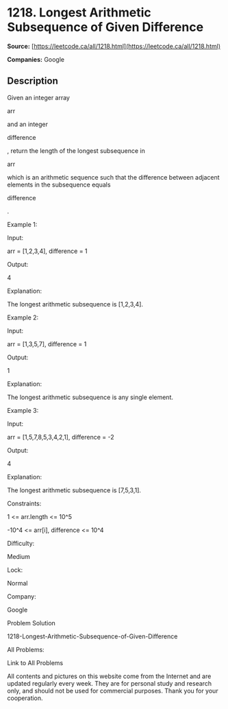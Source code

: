 # 1218. Longest Arithmetic Subsequence of Given Difference

**Source:** [https://leetcode.ca/all/1218.html](https://leetcode.ca/all/1218.html)

**Companies:** Google

## Description

Given an integer array

arr

and an integer

difference

,
        return the length of the longest subsequence in

arr

which
        is an arithmetic sequence such that the difference between adjacent elements in the
        subsequence equals

difference

.

Example 1:

Input:

arr = [1,2,3,4], difference = 1

Output:

4

Explanation:

The longest arithmetic subsequence is [1,2,3,4].

Example 2:

Input:

arr = [1,3,5,7], difference = 1

Output:

1

Explanation:

The longest arithmetic subsequence is any single element.

Example 3:

Input:

arr = [1,5,7,8,5,3,4,2,1], difference = -2

Output:

4

Explanation:

The longest arithmetic subsequence is [7,5,3,1].

Constraints:

1 <= arr.length <= 10^5

-10^4 <= arr[i], difference <= 10^4

Difficulty:

Medium

Lock:

Normal

Company:

Google

Problem Solution

1218-Longest-Arithmetic-Subsequence-of-Given-Difference

All Problems:

Link to All Problems

All contents and pictures on this website come from the Internet and are updated regularly every week. They are for personal study and research only, and should not be used for commercial purposes. Thank you for your cooperation.

